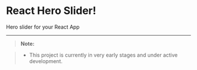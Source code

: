 React Hero Slider!
===================

Hero slider for your React App

----------

> **Note:**

> - This project is currently in very early stages and under active development.



